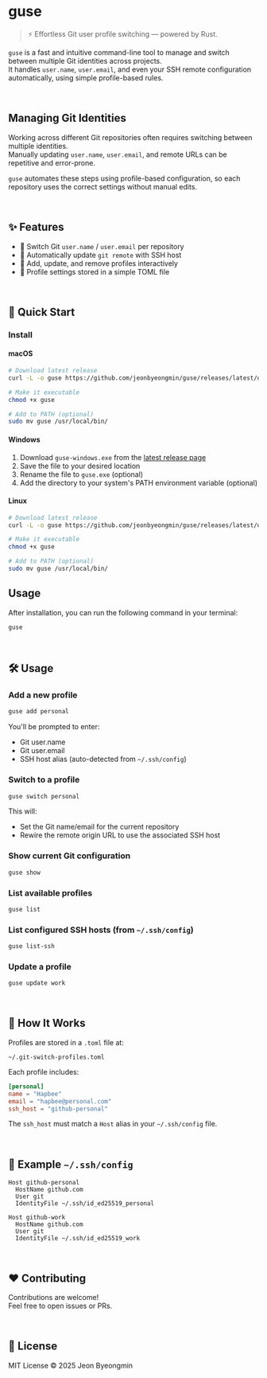 # guse

> ⚡ Effortless Git user profile switching — powered by Rust.

`guse` is a fast and intuitive command-line tool to manage and switch between multiple Git identities across projects.  
It handles `user.name`, `user.email`, and even your SSH remote configuration automatically, using simple profile-based rules.

<br>

## Managing Git Identities

Working across different Git repositories often requires switching between multiple identities.  
Manually updating `user.name`, `user.email`, and remote URLs can be repetitive and error-prone.

`guse` automates these steps using profile-based configuration, so each repository uses the correct settings without manual edits.

<br>

## ✨ Features

- 🔁 Switch Git `user.name` / `user.email` per repository
- 🔐 Automatically update `git remote` with SSH host
- 📝 Add, update, and remove profiles interactively
- 💾 Profile settings stored in a simple TOML file

<br>

## 🚀 Quick Start

### Install

#### macOS

```bash
# Download latest release
curl -L -o guse https://github.com/jeonbyeongmin/guse/releases/latest/download/guse-macos

# Make it executable
chmod +x guse

# Add to PATH (optional)
sudo mv guse /usr/local/bin/
```

#### Windows

1. Download `guse-windows.exe` from the [latest release page](https://github.com/jeonbyeongmin/guse/releases/latest)
2. Save the file to your desired location
3. Rename the file to `guse.exe` (optional)
4. Add the directory to your system's PATH environment variable (optional)

#### Linux

```bash
# Download latest release
curl -L -o guse https://github.com/jeonbyeongmin/guse/releases/latest/download/guse-linux

# Make it executable
chmod +x guse

# Add to PATH (optional)
sudo mv guse /usr/local/bin/
```

## Usage

After installation, you can run the following command in your terminal:

```bash
guse
```

<br>

## 🛠️ Usage

### Add a new profile

```bash
guse add personal
```

You'll be prompted to enter:

- Git user.name
- Git user.email
- SSH host alias (auto-detected from `~/.ssh/config`)

### Switch to a profile

```bash
guse switch personal
```

This will:

- Set the Git name/email for the current repository
- Rewire the remote origin URL to use the associated SSH host

### Show current Git configuration

```bash
guse show
```

### List available profiles

```bash
guse list
```

### List configured SSH hosts (from `~/.ssh/config`)

```bash
guse list-ssh
```

### Update a profile

```bash
guse update work
```

<br>

## 🧠 How It Works

Profiles are stored in a `.toml` file at:

```
~/.git-switch-profiles.toml
```

Each profile includes:

```toml
[personal]
name = "Hapbee"
email = "hapbee@personal.com"
ssh_host = "github-personal"
```

The `ssh_host` must match a `Host` alias in your `~/.ssh/config` file.

<br>

## 🔐 Example `~/.ssh/config`

```ssh
Host github-personal
  HostName github.com
  User git
  IdentityFile ~/.ssh/id_ed25519_personal

Host github-work
  HostName github.com
  User git
  IdentityFile ~/.ssh/id_ed25519_work
```

<br>

## ❤️ Contributing

Contributions are welcome!  
Feel free to open issues or PRs.

<br>

## 📜 License

MIT License © 2025 Jeon Byeongmin
